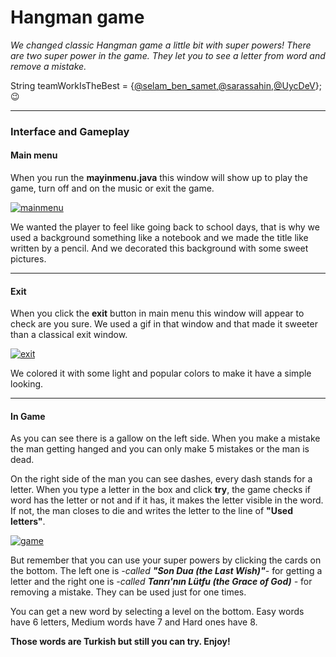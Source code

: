 # Hangman game
*We changed classic Hangman game a little bit with super powers!*
*There are two super power in the game. They let you to see a letter from word and remove a mistake.*



String teamWorkIsTheBest = {[@selam_ben_samet](https://github.com/selam-ben-samet "@selam_ben_samet"),[@sarassahin](https://github.com/sarassahin "@sarassahin"),[@UycDeV](https://github.com/UycDeV "@UycDeV")}; 😉

------------


### Interface and Gameplay

#### Main menu
When you run the **mayinmenu.java** this window will show up to play the game, turn off and on the music or exit the game.

[![mainmenu](https://gcdnb.pbrd.co/images/AJvF27vIiCQi.png?o=1 "mainmenu")](https://gcdnb.pbrd.co/images/AJvF27vIiCQi.png?o=1 "mainmenu")

We wanted the player to feel like going back to school days, that is why we used a background something like a notebook and we made the title like written by a pencil.
And we decorated this background with some sweet pictures.

------------


#### Exit
When you click the **exit** button in main menu this window will appear to check are you sure.
We used a gif in that window and that made it sweeter than a classical exit window.

[![exit](https://gcdnb.pbrd.co/images/Njm5WxRpJynB.png?o=1 "exit")](https://gcdnb.pbrd.co/images/Njm5WxRpJynB.png?o=1 "exit")

We colored it with some light and popular colors to make it have a simple looking.

------------


#### In Game

As you can see there is a gallow on the left side. When you make a mistake the man getting hanged and you can only make 5 mistakes or the man is dead.

On the right side of the man you can see dashes, every dash stands for a letter.
When you type a letter in the box and click **try**, the game checks if word has the letter or not and if it has, it makes the letter visible in the word. If not, the man closes to die and writes the letter to the line of **"Used letters"**.



[![game](https://gcdnb.pbrd.co/images/JXIGpW4jOuaY.png?o=1 "game")](https://gcdnb.pbrd.co/images/JXIGpW4jOuaY.png?o=1 "game")

But remember that you can use your super powers by clicking the cards on the bottom.
The left one is *-called **"Son Dua (the Last Wish)"**-* for getting a letter and the right one is *-called **Tanrı'nın Lütfu (the Grace of God)** -* for removing a mistake.
They can be used just for one times.

You can get a new word by selecting a level on the bottom.
Easy words have 6 letters, Medium words have 7 and Hard ones have 8.

**Those words are Turkish but still you can try.
Enjoy!**

